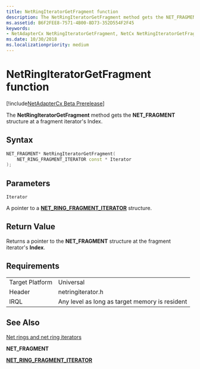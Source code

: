 ```yaml
---
title: NetRingIteratorGetFragment function
description: The NetRingIteratorGetFragment method gets the NET_FRAGMENT structure at a fragment iterator's Index.
ms.assetid: B6F2FEE8-7571-4B00-8D73-352D554F2F45
keywords:
- NetAdapterCx NetRingIteratorGetFragment, NetCx NetRingIteratorGetFragment
ms.date: 10/30/2018
ms.localizationpriority: medium
---
```


# NetRingIteratorGetFragment function

[!include[NetAdapterCx Beta Prerelease](../netcx-beta-prerelease.md)]

The **NetRingIteratorGetFragment** method gets the **NET_FRAGMENT** structure at a fragment iterator's Index.

## Syntax

```cpp
NET_FRAGMENT* NetRingIteratorGetFragment(
    NET_RING_FRAGMENT_ITERATOR const * Iterator
);
```

## Parameters

`Iterator`

A pointer to a [**NET_RING_FRAGMENT_ITERATOR**](net-ring-fragment-iterator.md) structure.

## Return Value

Returns a pointer to the **NET_FRAGMENT** structure at the fragment iterator's **Index**.

## Requirements

|  |  |
| --- | --- |
| Target Platform | Universal |
| Header | netringiterator.h |
| IRQL | Any level as long as target memory is resident |

## See Also

[Net rings and net ring iterators](net-rings-and-net-ring-iterators.md)

**NET_FRAGMENT**

[**NET_RING_FRAGMENT_ITERATOR**](net-ring-fragment-iterator.md)